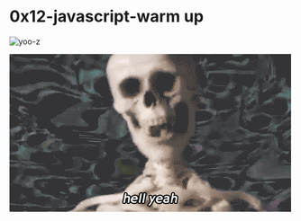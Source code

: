 # 0x12-javascript-warm up

![yoo-z](https://s3.amazonaws.com/intranet-projects-files/holbertonschool-higher-level_programming+/303/Javascript-535.png.jpeg)

![x](img/4ae30fb44f708dbb3abc211b784db614e615ca21.gif)
